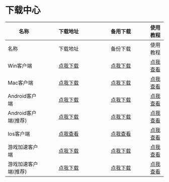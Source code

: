 # 下载中心



<table data-header-hidden><thead><tr><th>名称</th><th width="150" align="center">下载地址</th><th width="150" align="center">备用下载</th><th align="center">使用教程</th></tr></thead><tbody><tr><td>名称</td><td align="center">下载地址</td><td align="center">备份下载</td><td align="center">使用教程</td></tr><tr><td>Win客户端</td><td align="center"><a href="https://alumninpustedutw-my.sharepoint.com/:u:/g/personal/empty_alumni_npust_edu_tw/EeCEFJKoittNl2EcF9Z5EKcB_XoLCYB1OCx1GJpwy4Yyiw?download=1">点我下载</a></td><td align="center"><a href="https://objectstorage.ap-seoul-1.oraclecloud.com/n/cnocig6arwxm/b/bucket-20231223-0132/o/LjClient_ssr/LJ.zip">点我下载</a></td><td align="center"><a href="https://docs.lengjiao.me/wiki/win">点我查看</a></td></tr><tr><td>Mac客户端</td><td align="center"><a href="https://alumninpustedutw-my.sharepoint.com/:u:/g/personal/empty_alumni_npust_edu_tw/ETn_17K6-MlFoJTNFvjC-H0B9ZcAwXaG-cO6k2sMe7k7FQ?download=1">点我下载</a></td><td align="center"><a href="https://objectstorage.ap-seoul-1.oraclecloud.com/n/cnocig6arwxm/b/bucket-20231223-0132/o/LjClient_ssr/Trojan-Qt5-v1.4.0.zip">点我下载</a></td><td align="center"><a href="https://docs.lengjiao.me/wiki/mac">点我查看</a></td></tr><tr><td>Android客户端</td><td align="center"><a href="https://alumninpustedutw-my.sharepoint.com/:u:/g/personal/empty_alumni_npust_edu_tw/Ebb905MR60dBgv-02AUR1isB_P8-rBRIbZApDe5wptamHg?download=1">点我下载</a></td><td align="center"><a href="https://alumninpustedutw-my.sharepoint.com/:u:/g/personal/empty_alumni_npust_edu_tw/Ebb905MR60dBgv-02AUR1isB_P8-rBRIbZApDe5wptamHg?download=1">点我下载</a></td><td align="center"><a href="https://docs.lengjiao.me/wiki/android">点我查看</a></td></tr><tr><td>Android客户端(推荐)</td><td align="center"><a href="https://alumninpustedutw-my.sharepoint.com/:u:/g/personal/empty_alumni_npust_edu_tw/EVc2Xz7KQ6FGioAcd5aXfkgB4IxmVaKV2metMTIo0MgB9A?download=1">点我下载</a></td><td align="center"><a href="https://alumninpustedutw-my.sharepoint.com/:u:/g/personal/empty_alumni_npust_edu_tw/EVc2Xz7KQ6FGioAcd5aXfkgB4IxmVaKV2metMTIo0MgB9A?download=1">点我下载</a></td><td align="center"><a href="android-1.md">点我查看</a></td></tr><tr><td>Ios客户端</td><td align="center"><a href="https://docs.lengjiao.me/wiki/ios">点我查看</a></td><td align="center"><a href="https://docs.lengjiao.me/wiki/ios">点我查看</a></td><td align="center"><a href="https://docs.lengjiao.me/wiki/ios">点我查看</a></td></tr><tr><td>游戏加速客户端</td><td align="center"><a href="https://alumninpustedutw-my.sharepoint.com/:u:/g/personal/empty_alumni_npust_edu_tw/ERbWBN4E1BJNrVdHq8AmV2oBCmposlcnfUcb9IHXistspA?download=1">点我下载</a></td><td align="center"><a href="https://objectstorage.ap-seoul-1.oraclecloud.com/n/cnocig6arwxm/b/bucket-20231223-0132/o/LjClient_ssr/LJGame.zip">点我下载</a></td><td align="center"><a href="https://docs.lengjiao.me/wiki/game">点我查看</a></td></tr><tr><td>游戏加速客户端(推荐)</td><td align="center"><a href="https://alumninpustedutw-my.sharepoint.com/:u:/g/personal/empty_alumni_npust_edu_tw/EfsIdUILJzNErJBYLPyqgvABcoQuip0j3-Yjd58NPq0JzQ?download=1">点我下载</a></td><td align="center"><a href="https://objectstorage.ap-seoul-1.oraclecloud.com/n/cnocig6arwxm/b/bucket-20231223-0132/o/LjClient_ssr/Netch_Win10.zip">点我下载</a></td><td align="center"><a href="win-ping-tai-you-xi-jia-su-jiao-cheng-tui-jian-fang-fa.md">点我查看</a></td></tr></tbody></table>

